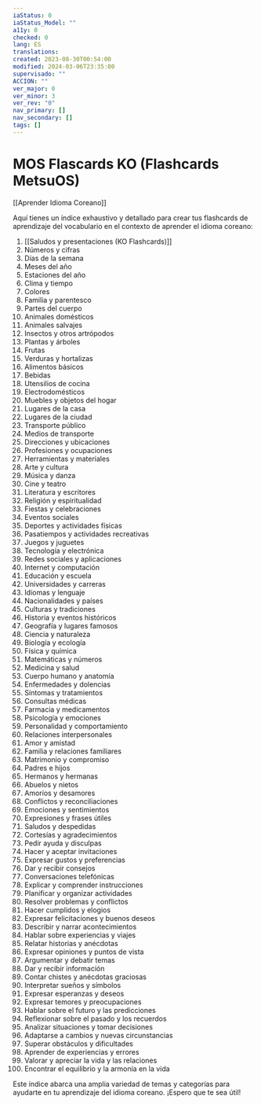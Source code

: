 ```yaml
---
iaStatus: 0
iaStatus_Model: ""
a11y: 0
checked: 0
lang: ES
translations: 
created: 2023-08-30T00:54:00
modified: 2024-03-06T23:35:00
supervisado: ""
ACCION: ""
ver_major: 0
ver_minor: 3
ver_rev: "0"
nav_primary: []
nav_secondary: []
tags: []
---
```

# MOS Flascards KO (Flashcards MetsuOS)

[[Aprender Idioma Coreano]]

Aquí tienes un índice exhaustivo y detallado para crear tus flashcards de aprendizaje del vocabulario en el contexto de aprender el idioma coreano:

1. [[Saludos y presentaciones (KO Flashcards)]]
2. Números y cifras
3. Días de la semana
4. Meses del año
5. Estaciones del año
6. Clima y tiempo
7. Colores
8. Familia y parentesco
9. Partes del cuerpo
10. Animales domésticos
11. Animales salvajes
12. Insectos y otros artrópodos
13. Plantas y árboles
14. Frutas
15. Verduras y hortalizas
16. Alimentos básicos
17. Bebidas
18. Utensilios de cocina
19. Electrodomésticos
20. Muebles y objetos del hogar
21. Lugares de la casa
22. Lugares de la ciudad
23. Transporte público
24. Medios de transporte
25. Direcciones y ubicaciones
26. Profesiones y ocupaciones
27. Herramientas y materiales
28. Arte y cultura
29. Música y danza
30. Cine y teatro
31. Literatura y escritores
32. Religión y espiritualidad
33. Fiestas y celebraciones
34. Eventos sociales
35. Deportes y actividades físicas
36. Pasatiempos y actividades recreativas
37. Juegos y juguetes
38. Tecnología y electrónica
39. Redes sociales y aplicaciones
40. Internet y computación
41. Educación y escuela
42. Universidades y carreras
43. Idiomas y lenguaje
44. Nacionalidades y países
45. Culturas y tradiciones
46. Historia y eventos históricos
47. Geografía y lugares famosos
48. Ciencia y naturaleza
49. Biología y ecología
50. Física y química
51. Matemáticas y números
52. Medicina y salud
53. Cuerpo humano y anatomía
54. Enfermedades y dolencias
55. Síntomas y tratamientos
56. Consultas médicas
57. Farmacia y medicamentos
58. Psicología y emociones
59. Personalidad y comportamiento
60. Relaciones interpersonales
61. Amor y amistad
62. Familia y relaciones familiares
63. Matrimonio y compromiso
64. Padres e hijos
65. Hermanos y hermanas
66. Abuelos y nietos
67. Amoríos y desamores
68. Conflictos y reconciliaciones
69. Emociones y sentimientos
70. Expresiones y frases útiles
71. Saludos y despedidas
72. Cortesías y agradecimientos
73. Pedir ayuda y disculpas
74. Hacer y aceptar invitaciones
75. Expresar gustos y preferencias
76. Dar y recibir consejos
77. Conversaciones telefónicas
78. Explicar y comprender instrucciones
79. Planificar y organizar actividades
80. Resolver problemas y conflictos
81. Hacer cumplidos y elogios
82. Expresar felicitaciones y buenos deseos
83. Describir y narrar acontecimientos
84. Hablar sobre experiencias y viajes
85. Relatar historias y anécdotas
86. Expresar opiniones y puntos de vista
87. Argumentar y debatir temas
88. Dar y recibir información
89. Contar chistes y anécdotas graciosas
90. Interpretar sueños y símbolos
91. Expresar esperanzas y deseos
92. Expresar temores y preocupaciones
93. Hablar sobre el futuro y las predicciones
94. Reflexionar sobre el pasado y los recuerdos
95. Analizar situaciones y tomar decisiones
96. Adaptarse a cambios y nuevas circunstancias
97. Superar obstáculos y dificultades
98. Aprender de experiencias y errores
99. Valorar y apreciar la vida y las relaciones
100. Encontrar el equilibrio y la armonía en la vida

Este índice abarca una amplia variedad de temas y categorías para ayudarte en tu aprendizaje del idioma coreano. ¡Espero que te sea útil!